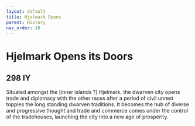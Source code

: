 ```yaml
---
layout: default
title: Hjelmark Opens
parent: History
nav_order: 10
---
```


# Hjelmark Opens its Doors

## 298 IY

Situated amongst the [inner islands ?] Hjelmark, the dwarven city opens trade and diplomacy with the other races after a period of civil unrest topples the long standing dwarven traditions. It becomes the hub of diverse and progressive thought and trade and commerce comes under the control of the tradehouses, launching the city into a new age of prosperity.
